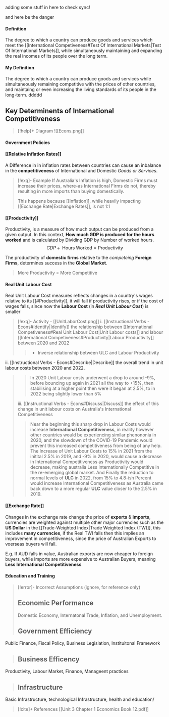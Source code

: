adding some stuff in here to check sync!

and here be the danger

#### Definition
The degree to which a country can produce goods and services which meet the [[International Competiveness#Test Of International Markets|Test Of International Markets]], while simultaneously maintaining and expanding the real incomes of its people over the long term.

#### My Definition
The degree to which a country can produce goods and services while simultaneously remaining competitive with the prices of other countries, and maintaing or even increasing the living standards of its people in the long-term.
ddddd

## Key Determinents of International Competitiveness

>[!help]+ Diagram
>![[Econs.png]]

#### Government Policies

#### [[Relative Inflation Rates]]
A Difference in in inflation rates between countries can cause an inbalance in the **competitiveness** of International and Domestic *Goods or Services*.

>[!exq]- Example
>If Australia's Inflation is high, Domestic Firms must increase their prices, where-as International Firms do not, thereby resulting in more imports than buying domestically.
>
>This happens because [[Inflation]], while heavily impacting [[Exchange Rate|Exchange Rates]], is not 1:1

#### [[Productivity]]
Productivity, is a measure of how much output can be produced from a given output. In this context,
**How much GDP is produced for the hours worked** and is calculated by Dividing GDP by Number of worked hours.
$$GDP \div \text{ Hours Worked} = \text{Productivity}$$

The productivity of **domestic firms** relative to the *competeing* **Foreign Firms**, determines success in the **Global Market**.
> More Productivity = More Competitive
#### Real Unit Labour Cost
Real Unit Labour Cost measures reflects changes in a country's wages relative to its [[#Productivity]], it will fall if productivity rises, or if the cost of wages falls, since now the **Labour Cost** (in ***Real Unit Labour Cost***) is smaller

>[!exq]- Activity - 
[[UnitLaborCost.png]]
i. [[Instructional Verbs - Econs#Identify|Identify]] the relationship between [[International Competiveness#Real Unit Labour Cost|Unit Labour costs]] and labour [[International Competiveness#Productivity|Labour Productivity]] between 2020 and 2022
> >- Inverse relationship between ULC and Labour Productivity
>
ii. [[Instructional Verbs - Econs#Describe|Describe]] the overall trend in unit labour costs between 2020 and 2022.
>> In 2020 Unit Labour costs underwent a drop to around -9%, before bouncing up again in 2021 all the way to +15%, then stabilising at a higher point then were it began at 2.5%, to in 2022 being slightly lower than 5%
>
>iii. [[Instructional Verbs - Econs#Discuss|Discuss]] the effect of this change in unit labour costs on Australia's International Competitiveness
>> Near the beginning this sharp drop in Labour Costs would increase **International Competitiveness**, in reality however other countries would be experiencing similar phenononia in 2020, and the slowdown of the COVID-19 Pandemic would prevent this increased competitiveness from being of any help.
>> The Increase of Unit Labour Costs to 15% in 2021 from the initital 2.5% in 2019, and -9% in 2020, would cause a decrease in International Competitiveness as Productivity would decrease, making australia Less Internationally Competitive in the re-emerging global market.
>> And Finally the reduction to normal levels of **ULC** in 2022, from 15% to 4.8-ish Percent would increase International Competitiveness as Australia came back down to a more regular **ULC** value closer to the 2.5% in 2019.


#### [[Exchange Rate]]
Changes in the exchange rate change the price of **exports** & **imports**, currencies are weighted against multiple other major  currencies such as the **US Dollar** in the [[Trade-Weighted Index|Trade Weighted Index (TW)]], this includes **many currencies**, if the Real TWI falls then this implies an improvement in competitiveness, since the price of Australian Exports to voerseas buyers will fall.

E.g. If AUD falls in value, Australian exports are now cheaper to foreign buyers, while imports are more expensive to Australian Buyers, meaning **Less International Competitiveness**

#### Education and Training



>[!error]- Incorrect Assumptions (ignore, for reference only)
>## Economic Performance
>Domestic Economy, Internatonal Trade, Inflation, and Unemployment.
>
>## Government Efficiency
Public Finance, Fiscal Policy, Business Legislation, Instituitonal Framework
>## Business Efficency 
Productivity, Labour Market, Finance, Manageent practices
>## Infrastructure
Basic Infrastructure, technological Infrastructure, health and education/

> [!cite]+ References
> [[Unit 3 Chapter 1 Economics Book 12.pdf]]
